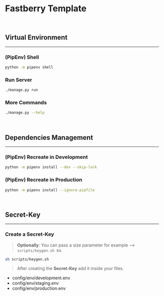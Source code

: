 # Fastberry Template

$~~$

## Virtual Environment

---

### (PipEnv) Shell

```sh
python -m pipenv shell
```

### Run Server

```sh
./manage.py run
```

### More Commands

```sh
./manage.py --help
```

$~~$

## Dependencies Management

---

### (PipEnv) Recreate in **Development**

```sh
python -m pipenv install --dev --skip-lock
```

### (PipEnv) Recreate in **Production**

```sh
python -m pipenv install --ignore-pipfile
```

$~~$

## Secret-Key

---

### Create a **Secret-Key**

> **Optionally**: You can pass a size parameter for example —> `scripts/keygen.sh 64`.

```sh
sh scripts/keygen.sh
```

> After creating the **Secret-Key** add it inside your files.

- config/env/development.env
- config/env/staging.env
- config/env/production.env
